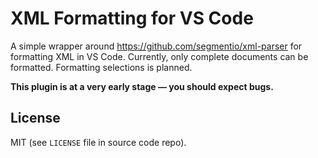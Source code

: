 # XML Formatting for VS Code

A simple wrapper around https://github.com/segmentio/xml-parser for formatting XML in VS Code. Currently, 
only complete documents can be formatted. Formatting selections is planned.

**This plugin is at a very early stage — you should expect bugs.**

## License

MIT (see `LICENSE` file in source code repo).

